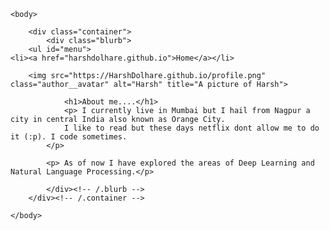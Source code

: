 
<html>
	
	<body>
		
		<div class="container">
    		<div class="blurb">
		<ul id="menu">
    <li><a href="harshdolhare.github.io">Home</a></li>
    
</ul>
		

		<img src="https://HarshDolhare.github.io/profile.png" class="author__avatar" alt="Harsh" title="A picture of Harsh">
		
        		<h1>About me....</h1>
				<p> I currently live in Mumbai but I hail from Nagpur a city in central India also known as Orange City.
				I like to read but these days netflix dont allow me to do it (:p). I code sometimes.
			</p>
			
			<p> As of now I have explored the areas of Deep Learning and Natural Language Processing.</p>
			
    		</div><!-- /.blurb -->
		</div><!-- /.container -->
		
	</body>
</html>
